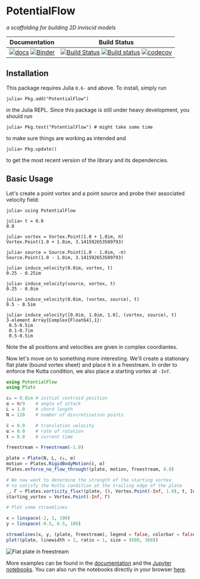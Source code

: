 # PotentialFlow

*a scaffolding for building 2D inviscid models*

| Documentation | Build Status |
|:---:|:---:|
| [![docs](https://img.shields.io/badge/docs-latest-blue.svg)](https://darwindarak.github.com/PotentialFlow.jl) [![Binder](https://beta.mybinder.org/badge.svg)](https://beta.mybinder.org/v2/gh/darwindarak/PotentialFlow.jl/binder?filepath=binder%2Fnotebooks) | [![Build Status](https://img.shields.io/travis/darwindarak/PotentialFlow.jl/master.svg?label=linux)](https://travis-ci.org/darwindarak/PotentialFlow.jl) [![Build status](https://img.shields.io/appveyor/ci/darwindarak/PotentialFlow-jl/master.svg?label=windows)](https://ci.appveyor.com/project/darwindarak/potentialflow-jl/branch/master) [![codecov](https://codecov.io/gh/darwindarak/PotentialFlow.jl/branch/master/graph/badge.svg)](https://codecov.io/gh/darwindarak/PotentialFlow.jl) |

## Installation

This package requires Julia `0.6-` and above.
To install, simply run
```julia-repl
julia> Pkg.add("PotentialFlow")
```
in the Julia REPL.
Since this package is still under heavy development, you should run
```julia-repl
julia> Pkg.test("PotentialFlow") # might take some time
```
to make sure things are working as intended and
```julia-repl
julia> Pkg.update()
```
to get the most recent version of the library and its dependencies.

## Basic Usage

Let's create a point vortex and a point source and probe their associated velocity field:
```julia-repl
julia> using PotentialFlow

julia> t = 0.0
0.0

julia> vortex = Vortex.Point(1.0 + 1.0im, π)
Vortex.Point(1.0 + 1.0im, 3.141592653589793)

julia> source = Source.Point(1.0 - 1.0im, -π)
Source.Point(1.0 - 1.0im, 3.141592653589793)

julia> induce_velocity(0.0im, vortex, t)
0.25 - 0.25im

julia> induce_velocity(source, vortex, t)
0.25 - 0.0im

julia> induce_velocity(0.0im, (vortex, source), t)
0.5 - 0.5im

julia> induce_velocity([0.0im, 1.0im, 1.0], (vortex, source), t)
3-element Array{Complex{Float64},1}:
 0.5-0.5im
 0.1-0.7im
 0.5-0.5im
```
Note the all positions and velocities are given in complex coordiantes.

Now let's move on to something more interesting.
We'll create a stationary flat plate (bound vortex sheet) and place it in a freestream.
In order to enforce the Kutta condition, we also place a starting vortex at `-Inf`.
```julia
using PotentialFlow
using Plots

c₀ = 0.0im # initial centroid position
α = π/9    # angle of attack
L = 1.0    # chord length
N = 128    # number of discretization points

ċ = 0.0    # translation velocity
α̇ = 0.0    # rate of rotation
t = 0.0    # current time

freestream = Freestream(-1.0)

plate = Plate(N, L, c₀, α)
motion = Plates.RigidBodyMotion(ċ, α̇)
Plates.enforce_no_flow_through!(plate, motion, freestream, 0.0)

# We now want to determine the strength of the starting vortex
# to satisfy the Kutta condition at the trailing edge of the plate
_, Γ = Plates.vorticity_flux!(plate, (), Vortex.Point(-Inf, 1.0), t, Inf, 0);
starting_vortex = Vortex.Point(-Inf, Γ)

# Plot some streamlines

x = linspace(-2, 1, 100)
y = linspace(-0.5, 0.5, 100)

streamlines(x, y, (plate, freestream), legend = false, colorbar = false)
plot!(plate, linewidth = 2, ratio = 1, size = (600, 300))
```
![Flat plate in freestream](https://darwindarak.github.io/PotentialFlow.jl/latest/translating_plate.svg)

More examples can be found in the [documentation](https://darwindarak.github.io/PotentialFlow.jl) and the [Jupyter notebooks](https://github.com/darwindarak/PotentialFlow.jl/tree/binder/binder/notebooks).
You can also run the notebooks directly in your browser [here](https://beta.mybinder.org/v2/gh/darwindarak/PotentialFlow.jl/binder?filepath=binder%2Fnotebooks).
